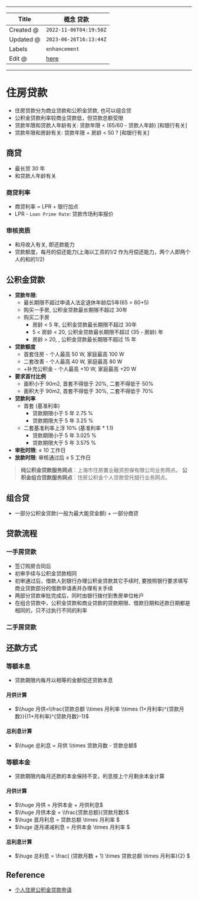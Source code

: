 -----

| Title     | 概念 贷款                                           |
| --------- | ----------------------------------------------- |
| Created @ | `2022-11-06T04:19:50Z`                          |
| Updated @ | `2023-06-26T16:13:44Z`                          |
| Labels    | `enhancement`                                   |
| Edit @    | [here](https://github.com/junxnone/F/issues/23) |

-----

# 住房贷款

  - 住房贷款分为商业贷款和公积金贷款, 也可以组合贷
  - 公积金贷款利率较商业贷款低，但贷款总额受限
  - 贷款年限和贷款人年龄有关: 贷款年限 \< (65/60 - 贷款人年龄) \[和银行有关\]
  - 贷款年限和房龄有关: 贷款年限 + 房龄 \< 50 ? \[和银行有关\]

## 商贷

  - 最长贷 30 年
  - 和贷款人年龄有关

### 商贷利率

  - 商贷利率 = LPR + 银行加点
  - LPR - `Loan Prime Rate`: 贷款市场利率报价

### 审核资质

  - 和月收入有关, 即还款能力
  - 贷款额度，每月的偿还能力(上海以工资的1/2 作为月偿还能力，两个人即两个人的和的1/2)

## 公积金贷款

  - **贷款年限**:
      - 最长期限不超过申请人法定退休年龄后5年(65 = 60+5)
      - 购买一手房, 公积金贷款最长期限不超过 30年
      - 购买二手房
          - 房龄 \< 5 年, 公积金贷款最长期限不超过 30年
          - 5 \< 房龄 \< 20, 公积金贷款最长期限不超过 (35 - 房龄) 年
          - 房龄 \> 20, , 公积金贷款最长期限不超过 15 年
  - **贷款额度**
      - 首套住房 - 个人最高 50 W, 家庭最高 100 W
      - 二套改善 - 个人最高 40 W, 家庭最高 80 W
      - \+补充公积金 - 个人最高 +10 W, 家庭最高 +20 W
  - **要求首付比例**
      - 面积小于 90m2, 首套不得低于 20%, 二套不得低于 50%
      - 面积大于 90m2, 首套不得低于 30%, 二套不得低于 70%
  - **贷款利率**
      - 首套 (基准利率)
          - 贷款期限小于 5 年 2.75 %
          - 贷款期限大于 5 年 3.25 %
      - 二套基准利率上浮 10% (基准利率 \* 1.1)
          - 贷款期限小于 5 年 3.025 %
          - 贷款期限大于 5 年 3.575 %
  - **审批时限**: ≤ 10 工作日
  - **放款时限**: 审核通过后 ≤ 5 工作日

> **纯公积金贷款服务网点**：上海市住房置业融资担保有限公司业务网点。 **公积金组合贷款服务网点**：住房公积金个人贷款受托银行业务网点。

## 组合贷

  - 一部分公积金贷款(一般为最大能贷金额) + 一部分商贷

## 贷款流程

### 一手房贷款

  - 签订购房合同后
  - 初审手续与公积金贷款相同
  - 初审通过后，借款人到银行办理公积金贷款其它手续时, 要按照银行要求填写商业贷款部分的借款申请表并办理有关手续
  - 两部分贷款审批完成后，同时由银行拨付到售房单位帐户
  - 在组合贷款中，公积金贷款和商业贷款的贷款期限、借款日期和还款日期都是相同的，只不过执行不同的利率

### 二手房贷款

## 还款方式

### 等额本息

  - 贷款期限内每月以相等的金额偿还贷款本息

#### 月供计算

  - $\\huge 月供=\\frac{贷款总额 \\times 月利率 \\times
    (1+月利率)^{贷款月数}}{(1+月利率)^{贷款月数}-1}$

#### 总利息计算

  - $\\huge 总利息 = 月供 \\times 贷款月数 - 贷款总额$

### 等额本金

  - 贷款期限内每月还款的本金保持不变，利息按上个月剩余本金计算

#### 月供计算

  - $\\huge 月供 = 月供本金 + 月供利息$
  - $\\huge 月供本金 = \\frac{贷款总额}{贷款月数}$
  - $\\huge 首月利息 = 贷款总额 \\times 月利率 $
  - $\\huge 逐月递减利息 = 月供本金 \\times 月利率 $

#### 总利息计算

  - $\\huge 总利息 = \\frac{ (贷款月数 + 1) \\times 贷款总额 \\times 月利率}{2} $

## Reference

  - [个人住房公积金贷款申请](https://www.shgjj.com/html/newxxgk/ywzn/sydk/dksq/209130.html)

